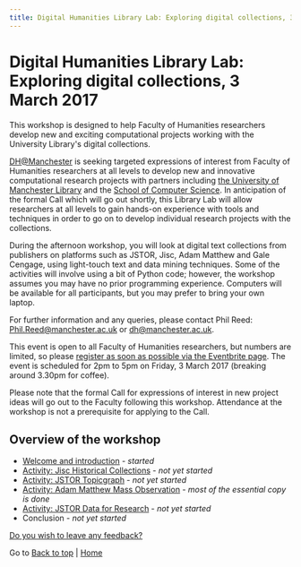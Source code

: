 ```yaml
---
title: Digital Humanities Library Lab: Exploring digital collections, 3 March 2017
---
```


# Digital Humanities Library Lab: Exploring digital collections, 3 March 2017

This workshop is designed to help Faculty of Humanities researchers develop new and exciting computational projects working with the University Library's digital collections. 

[DH@Manchester](http://www.digital-humanities.manchester.ac.uk/) is seeking targeted expressions of interest from Faculty of Humanities researchers at all levels to develop new and innovative computational research projects with partners including [the University of Manchester Library](http://www.library.manchester.ac.uk/) and the [School of Computer Science](http://www.cs.manchester.ac.uk/). In anticipation of the formal Call which will go out shortly, this Library Lab will allow researchers at all levels to gain hands-on experience with tools and techniques in order to go on to develop individual research projects with the collections. 

During the afternoon workshop, you will look at digital text collections from publishers on platforms such as JSTOR, Jisc, Adam Matthew and Gale Cengage, using light-touch text and data mining techniques. Some of the activities will involve using a bit of Python code; however, the workshop assumes you may have no prior programming experience.  Computers will be available for all participants, but you may prefer to bring your own laptop.

For further information and any queries, please contact Phil Reed: [Phil.Reed@manchester.ac.uk](mailto:Phil.Reed@manchester.ac.uk) or [dh@manchester.ac.uk](mailto:dh@manchester.ac.uk).

This event is open to all Faculty of Humanities researchers, but numbers are limited, so please [register as soon as possible via the Eventbrite page](https://www.eventbrite.co.uk/e/digital-humanities-library-lab-exploring-digital-collections-friday-3rd-march-2017-tickets-32115761106). The event is scheduled for 2pm to 5pm on Friday, 3 March 2017 (breaking around 3.30pm for coffee).

Please note that the formal Call for expressions of interest in new project ideas will go out to the Faculty following this workshop. Attendance at the workshop is not a prerequisite for applying to the Call.  

## Overview of the workshop
- [Welcome and introduction](welcome.html) - _started_
- [Activity: Jisc Historical Collections](jischc.html) - _not yet started_
- [Activity: JSTOR Topicgraph](jstortg.html) - _not yet started_
- [Activity: Adam Matthew Mass Observation](ammo.html) - _most of the essential copy is done_
- [Activity: JSTOR Data for Research](jstordfr.html) - _not yet started_
- Conclusion - _not yet started_

[Do you wish to leave any feedback?](https://goo.gl/forms/KmYw8TnrlVt0lw5i1)

Go to [Back to top](#digital-humanities-library-lab-exploring-digital-collections-3-march-2017) | [Home](/)
